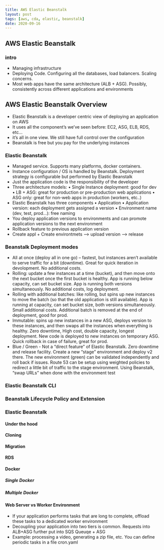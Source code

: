 ```yaml
---
title: AWS Elastic Beanstalk
layout: post
tags: [aws, cda, elastic, beanstalk]
date: 2020-09-16
---
```


## AWS Elastic Beanstalk
### intro
-	Managing infrastructure
-	Deploying Code. Configuring all the databases, load balancers. Scaling concerns.
-	Most web apps have the same architecture (ALB + ASG). Possibly, consistently across different applications and environments

## AWS Elastic Beanstalk	Overview
-	Elastic Beanstalk is a developer centric view of deploying an application on AWS
- It uses all the component’s we’ve seen before: EC2, ASG, ELB, RDS, etc…
- it’s all in one view. We still have full control over the configuration
-	Beanstalk is free but you pay for the underlying instances
### Elastic Beanstalk
- Managed service. Supports many platforms, docker containers.
- Instance configuration / OS is handled by Beanstalk. Deployment strategy is configurable but performed by Elastic Beanstalk
- Just the application code is the responsibility of the developer
-	Three architecture models:
•	Single Instance deployment: good for dev
•	LB + ASG: great for production or pre-production web applications
•	ASG only: great for non-web apps in production (workers, etc..)
-	Elastic Beanstalk has three components
•	Application
•	Application version: each deployment gets assigned a version
•	Environment name (dev, test, prod…): free naming
-	You deploy application versions to environments and can promote application versions to the next environment
-	Rollback feature to previous application version
- Create appl + Create environtmets --> upload version --> release
### Beanstalk Deployment modes
- All at once (deploy all in one go) – fastest, but instances aren’t available to serve traffic for a bit (downtime). Great for quick iteration in devolopment. No additional costs.
- Rolling: update a few instances at a time (bucket), and then move onto the next bucket once the first bucket is healthy. App is running below capacity, can set bucket size. App is running both versions simultaneously. No additional costs, log deployment.
- Rolling with additional batches: like rolling, but spins up new instances to move the batch (so that the old application is still available). App is running at capacity, can set bucket size, both versions simultaneously. Small additional costs. Additional batch is removed at the end of deployment, good for prod.
- Immutable: spins up new instances in a new ASG, deploys version to these instances, and then swaps all the instances when everything is healthy. Zero downtime, High cost, double capacity, longest deployment. New code is deployed to new instances on temporary ASG. Quick rollback in case of failure, great for prod.
- Blue / Green - Not a “direct feature” of Elastic Beanstalk. Zero downtime and release facility.	Create a new “stage” environment and deploy v2 there. The new environment (green) can be validated independently and roll back if issues. Route 53 can be setup using weighted policies to redirect a little bit of traffic to the stage environment. Using Beanstalk, “swap URLs” when done with the environment test

### Elastic Beanstalk CLI

### Beanstalk Lifecycle Policy and Extension

### Elastic Beanstalk
#### Under the hood
#### Cloning
#### Migration
#### RDS
#### Docker
##### Single Docker
##### Multiple Docker
#### Web Server vs Worker Environment
- If your application performs tasks that are long to complete, offload these tasks to a dedicated
worker environment
-	Decoupling your application into two tiers is common. Requests into ALB+ASG further put into SQS Queuqe + ASG
-	Example: processing a video, generating a zip file, etc. You can define periodic tasks in a file cron.yaml

